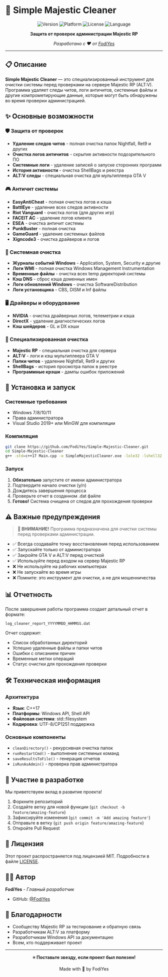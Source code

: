 # 🧹 Simple Majestic Cleaner

<div align="center">

![Version](https://img.shields.io/badge/version-1.0.0-blue.svg)
![Platform](https://img.shields.io/badge/platform-Windows-lightgrey.svg)
![License](https://img.shields.io/badge/license-MIT-green.svg)
![Language](https://img.shields.io/badge/language-C%2B%2B-orange.svg)

**Защита от проверок администрации Majestic RP**

*Разработано с ❤️ от [FodiYes](https://github.com/FodiYes)*

</div>

---

## 📋 Описание

**Simple Majestic Cleaner** — это специализированный инструмент для очистки системы перед проверками на сервере Majestic RP (ALT:V). Программа удаляет следы читов, логи античитов, системные файлы и другие компрометирующие данные, которые могут быть обнаружены во время проверки администрацией.

## ✨ Основные возможности

### 🛡️ Защита от проверок
- **Удаление следов читов** - полная очистка папок Nightfall, Ret9 и других
- **Очистка логов античитов** - скрытие активности подозрительного ПО
- **Системные логи** - удаление записей о запуске сторонних программ
- **История активности** - очистка ShellBags и реестра
- **ALT:V следы** - специальная очистка для мультиплеера GTA V

### 🎮 Античит системы
- **EasyAntiCheat** - полная очистка логов и кэша
- **BattlEye** - удаление всех следов активности
- **Riot Vanguard** - очистка логов (для других игр)
- **FACEIT AC** - удаление логов клиента
- **ESEA** - очистка античит системы
- **PunkBuster** - полная очистка
- **GameGuard** - удаление системных файлов
- **Xigncode3** - очистка драйверов и логов

### 🔧 Системная очистка
- **Журналы событий Windows** - Application, System, Security и другие
- **Логи WMI** - полная очистка Windows Management Instrumentation
- **Временные файлы** - очистка всех temp директорий системы
- **Кэш DNS** - сброс кэша доменных имен
- **Логи обновлений Windows** - очистка SoftwareDistribution
- **Логи установщика** - CBS, DISM и Inf файлы

### 🖥️ Драйверы и оборудование
- **NVIDIA** - очистка драйверных логов, телеметрии и кэша
- **DirectX** - удаление диагностических логов
- **Кэш шейдеров** - GL и DX кэши

### 🎯 Специализированная очистка
- **Majestic RP** - специальная очистка для сервера
- **ALT:V** - логи и кэш мультиплеера GTA V
- **Папки читов** - удаление Nightfall, Ret9 и других
- **ShellBags** - история просмотра папок в реестре
- **Программные крэши** - дампы ошибок приложений

## 🚀 Установка и запуск

### Системные требования
- Windows 7/8/10/11
- Права администратора
- Visual Studio 2019+ или MinGW для компиляции

### Компиляция
```bash
git clone https://github.com/FodiYes/Simple-Majestic-Cleaner.git
cd Simple-Majestic-Cleaner
g++ -std=c++17 Main.cpp -o SimpleMajesticCleaner.exe -lole32 -lshell32
```

### Запуск
1. **Обязательно** запустите от имени администратора
2. Подтвердите начало очистки (y/n)
3. Дождитесь завершения процесса
4. Проверьте отчет в созданном .dat файле
5. **Готово!** Система очищена от следов для прохождения проверки

## ⚠️ Важные предупреждения

> **🔴 ВНИМАНИЕ!** Программа предназначена для очистки системы перед проверками администрации.

- ✅ Всегда создавайте точку восстановления перед использованием
- ✅ Запускайте только от администратора
- ✅ Закройте GTA V и ALT:V перед очисткой
- ✅ Используйте перед входом на сервер Majestic RP
- ❌ Не используйте на рабочих компьютерах
- ❌ Не запускайте во время игры
- ❌ Помните: это инструмент для очистки, а не для мошенничества

## 📊 Отчетность

После завершения работы программа создает детальный отчет в формате:
```
log_cleaner_report_YYYYMMDD_HHMMSS.dat
```

Отчет содержит:
- Список обработанных директорий
- Успешно удаленные файлы и папки читов
- Ошибки с описанием причин
- Временные метки операций
- Статус очистки для прохождения проверки

## 🛠️ Техническая информация

### Архитектура
- **Язык**: C++17
- **Платформы**: Windows API, Shell API
- **Файловая система**: std::filesystem
- **Кодировка**: UTF-8/CP1251 поддержка

### Основные компоненты
- `cleanDirectory()` - рекурсивная очистка папок
- `runRestartCmd()` - выполнение системных команд
- `saveResultsToFile()` - генерация отчетов
- `isRunAsAdmin()` - проверка прав администратора

## 🤝 Участие в разработке

Мы приветствуем вклад в развитие проекта!

1. Форкните репозиторий
2. Создайте ветку для новой функции (`git checkout -b feature/amazing-feature`)
3. Зафиксируйте изменения (`git commit -m 'Add amazing feature'`)
4. Отправьте в ветку (`git push origin feature/amazing-feature`)
5. Откройте Pull Request

## 📄 Лицензия

Этот проект распространяется под лицензией MIT. Подробности в файле [LICENSE](LICENSE).

## 👨‍💻 Автор

**FodiYes** - *Главный разработчик*
- GitHub: [@FodiYes](https://github.com/FodiYes)

## 🙏 Благодарности

- Сообществу Majestic RP за тестирование и обратную связь
- Разработчикам ALT:V за платформу
- Разработчикам Windows API за документацию
- Всем, кто поддерживает проект

---

<div align="center">

**⭐ Поставьте звезду, если проект был полезен!**

Made with 💜 by FodiYes

</div>
